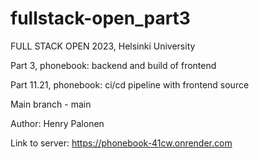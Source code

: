 # fullstack-open_part3

FULL STACK OPEN 2023, Helsinki University

Part 3, phonebook: backend and build of frontend

Part 11.21, phonebook: ci/cd pipeline with frontend source

Main branch - main

Author: Henry Palonen

Link to server: https://phonebook-41cw.onrender.com
